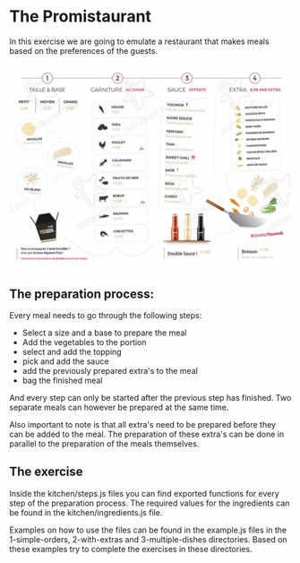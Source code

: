 # The Promistaurant

In this exercise we are going to emulate a restaurant that makes meals based on the preferences of the guests.

![The menu](./menu-french.jpg?raw=true 'The menu')

## The preparation process:

Every meal needs to go through the following steps:

- Select a size and a base to prepare the meal
- Add the vegetables to the portion
- select and add the topping
- pick and add the sauce
- add the previously prepared extra's to the meal
- bag the finished meal

And every step can only be started after the previous step has finished.
Two separate meals can however be prepared at the same time.

Also important to note is that all extra's need to be prepared before they can be added to the meal. The preparation of these extra's can be done in parallel to the preparation of the meals themselves.

## The exercise

Inside the kitchen/steps.js files you can find exported functions for every step of the preparation process. The required values for the ingredients can be found in the kitchen/ingredients.js file.

Examples on how to use the files can be found in the example.js files in the 1-simple-orders, 2-with-extras and 3-multiple-dishes directories.
Based on these examples try to complete the exercises in these directories.
